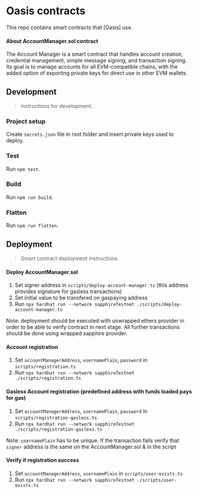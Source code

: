 # Oasis contracts

This repo contains smart contracts that [Oasis] use.

#### About AccountManager.sol contract

The Account Manager is a smart contract that handles account creation, credential management, simple message signing, and transaction signing. Its goal is to manage accounts for all EVM-compatible chains, with the added option of exporting private keys for direct use in other EVM wallets.

## Development

> Instructions for development.

### Project setup

Create `secrets.json` file in root folder and insert private keys used to deploy.

### Test

Run `npm test`.

### Build

Run `npm run build`.

### Flatten

Run `npm run flatten`.

## Deployment

> Smart contract deployment instructions.

#### Deploy AccountManager.sol

1. Set signer address in `scripts/deploy-account-manager.ts` (this address provides signature for gasless transactions)
2. Set initial value to be transfered on gaspaying address
3. Run `npx hardhat run --network sapphireTestnet ./scripts/deploy-account-manager.ts`

Note: deployment should be executed with unwrapped ethers provider in order to be able to verify contract in next stage. All further transactions should be done using wrapped sapphire provider.

#### Account registration

1. Set `accountManagerAddress`, `usernamePlain`, `password` in `scripts/registration.ts`
2. Run `npx hardhat run --network sapphireTestnet ./scripts/registration.ts`

#### Gasless Account registration (predefined address with funds loaded pays for gas)

1. Set `accountManagerAddress`, `usernamePlain`, `password` in `scripts/registration-gasless.ts`
2. Run `npx hardhat run --network sapphireTestnet ./scripts/registration-gasless.ts`

Note: `usernamePlain` has to be unique. If the transaction fails verify that `signer` address is the same on the AccountManager.sol & in the script

#### Verify if registration success

1. Set `accountManagerAddress`, `usernamePlain` in `scripts/user-exists.ts`
2. Run `npx hardhat run --network sapphireTestnet ./scripts/user-exists.ts`
